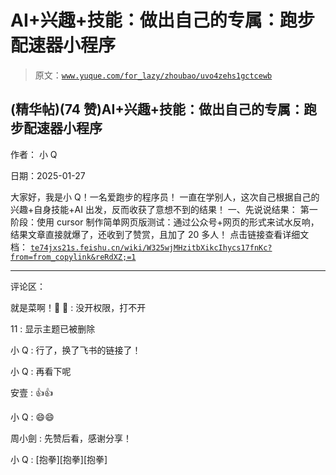 # AI+兴趣+技能：做出自己的专属：跑步配速器小程序

> 原文：[`www.yuque.com/for_lazy/zhoubao/uvo4zehs1gctcewb`](https://www.yuque.com/for_lazy/zhoubao/uvo4zehs1gctcewb)

## (精华帖)(74 赞)AI+兴趣+技能：做出自己的专属：跑步配速器小程序

作者： 小 Q

日期：2025-01-27

大家好，我是小 Q！一名爱跑步的程序员！ 一直在学别人，这次自己根据自己的兴趣+自身技能+AI 出发，反而收获了意想不到的结果！ 一、先说说结果：
第一阶段：使用 cursor 制作简单网页版测试：通过公众号+网页的形式来试水反响，结果文章直接就爆了，还收到了赞赏，且加了 20 多人！ 点击链接查看详细文档： [`te74jxs21s.feishu.cn/wiki/W325wjMHzitbXikcIhycs17fnKc?from=from_copylink&reRdXZ;=1`](https://te74jxs21s.feishu.cn/wiki/W325wjMHzitbXikcIhycs17fnKc?from=from_copylink&reRdXZ;=1)

* * *

评论区：

就是菜啊！🥗  🥗 : 没开权限，打不开

11 : 显示主题已被删除

小 Q : 行了，换了飞书的链接了！

小 Q : 再看下呢

安壹 : 👍👍

小 Q : 😄😄

周小劍 : 先赞后看，感谢分享！

小 Q : [抱拳][抱拳][抱拳]